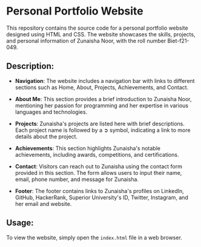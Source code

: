 # Personal Portfolio Website

This repository contains the source code for a personal portfolio website designed using HTML and CSS. The website showcases the skills, projects, and personal information of Zunaisha Noor, with the roll number Biet-f21-049.

## Description:

- **Navigation**: The website includes a navigation bar with links to different sections such as Home, About, Projects, Achievements, and Contact.

- **About Me**: This section provides a brief introduction to Zunaisha Noor, mentioning her passion for programming and her expertise in various languages and technologies.

- **Projects**: Zunaisha's projects are listed here with brief descriptions. Each project name is followed by a ➲ symbol, indicating a link to more details about the project.

- **Achievements**: This section highlights Zunaisha's notable achievements, including awards, competitions, and certifications.

- **Contact**: Visitors can reach out to Zunaisha using the contact form provided in this section. The form allows users to input their name, email, phone number, and message for Zunaisha.

- **Footer**: The footer contains links to Zunaisha's profiles on LinkedIn, GitHub, HackerRank, Superior University's ID, Twitter, Instagram, and her email and website.

## Usage:

To view the website, simply open the `index.html` file in a web browser.
